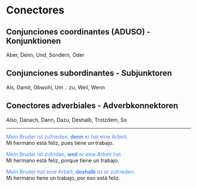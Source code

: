# Conectores

## Conjunciones coordinantes (ADUSO) - Konjunktionen

Aber, Denn, Und, Sondern, Oder

## Conjunciones subordinantes - Subjunktoren

Als, Damit, Obwohl, Um .. zu, Weil, Wenn

## Conectores adverbiales - Adverbkonnektoren

Also, Danach, Dann, Dazu, Deshalb, Trotzdem, So

<hr>

<span style="color:#4287f5">Mein Bruder ist zufrieden, <b>denn</b> er hat eine Arbeit.</span><br>
Mi hermano está feliz, pues tiene un trabajo.

<span style="color:#4287f5">Mein Bruder ist zufriden, <b>weil</b> er eine Arbeit hat.</span><br>
Mi hermano está feliz, porque tiene un trabajo.

<span style="color:#4287f5">Mein Bruder hat eine Arbeit, <b>deshalb</b> ist er zufrieden.</span><br>
Mi hermano tiene un trabajo, por eso está feliz.
